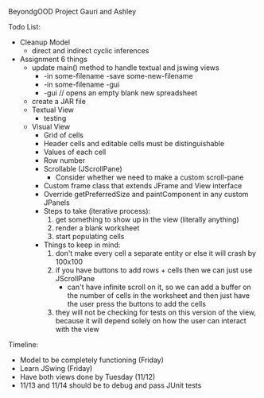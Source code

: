 BeyondgOOD Project
Gauri and Ashley

Todo List:
- Cleanup Model
    - direct and indirect cyclic inferences
- Assignment 6 things
    - update main() method to handle textual and jswing views
        - -in some-filename -save some-new-filename
        - -in some-filename -gui
        - -gui // opens an empty blank new spreadsheet
    - create a JAR file
    - Textual View
        - testing
    - Visual View
        - Grid of cells
        - Header cells and editable cells must be distinguishable
        - Values of each cell 
        - Row number
        - Scrollable (JScrollPane) 
            - Consider whether we need to make a custom scroll-pane
        - Custom frame class that extends JFrame and View interface
        - Override getPreferredSize and paintComponent in any custom JPanels
        - Steps to take (iterative process):
            1. get something to show up in the view (literally anything)
            2. render a blank worksheet
            3. start populating cells
        - Things to keep in mind:
            1. don't make every cell a separate entity or else it will crash by 100x100
            2. if you have buttons to add rows + cells then we can just use JScrollPane
                - can't have infinite scroll on it, so we can add a buffer on the number of cells in the worksheet and then
                  just have the user press the buttons to add the cells
            3. they will not be checking for tests on this version of the view, because it will depend solely on how the user 
                can interact with the view
         
Timeline:
- Model to be completely functioning (Friday)      
- Learn JSwing (Friday)
- Have both views done by Tuesday (11/12) 
- 11/13 and 11/14 should be to debug and pass JUnit tests
 
    
